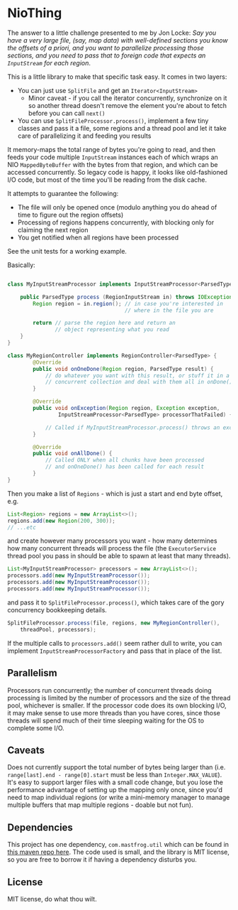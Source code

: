 NioThing
========

The answer to a little challenge presented to me by Jon Locke:  *Say you have a very large file, 
(say, map data) with well-defined sections you know the offsets of a priori, and you want to 
parallelize processing those sections, and you need to pass that to foreign code that expects
an `InputStream` for each region*.

This is a little library to make that specific task easy.  It comes in two layers:

 * You can just use `SplitFile` and get an `Iterator<InputStream>`
    * Minor caveat - if you call the iterator concurrently, synchronize on it so another thread doesn't
remove the element you're about to fetch before you can call `next()`
 * You can use `SplitFileProcessor.process()`, implement a few tiny classes and pass it 
a file, some regions and a thread pool and let it take care of parallelizing it and feeding
you results

It memory-maps the total range of bytes you're going to read, and then feeds your code
multiple `InputStream` instances each of which wraps an NIO `MappedByteBuffer` with the bytes from that
region, and which can be accessed concurrently.  So legacy code is happy, it looks like 
old-fashioned I/O code, but most of the time you'll be reading from the disk cache.

It attempts to guarantee the following:

 * The file will only be opened once (modulo anything you do ahead of time to figure out the region offsets)
 * Processing of regions happens concurrently, with blocking only for claiming the next region
 * You get notified when all regions have been processed

See the unit tests for a working example.

Basically:

```java

class MyInputStreamProcessor implements InputStreamProcessor<ParsedType> {

    public ParsedType process (RegionInputStream in) throws IOException {
        Region region = in.region(); // in case you're interested in
                                     // where in the file you are

        return // parse the region here and return an 
               // object representing what you read
    }
}

class MyRegionController implements RegionController<ParsedType> {
        @Override
        public void onOneDone(Region region, ParsedType result) {
            // do whatever you want with this result, or stuff it in a
            // concurrent collection and deal with them all in onDone()
        }

        @Override
        public void onException(Region region, Exception exception, 
                InputStreamProcessor<ParsedType> processorThatFailed) {

            // Called if MyInputStreamProcessor.process() throws an exception
        }

        @Override
        public void onAllDone() {
            // Called ONLY when all chunks have been processed 
            // and onOneDone() has been called for each result
        }
}
```

Then you make a list of `Regions` - which is just a start and end byte offset, e.g.

```java
List<Region> regions = new ArrayList<>();
regions.add(new Region(200, 300));
// ...etc
```

and create however many processors you want - how many determines how many concurrent threads will
process the file (the `ExecutorService` thread pool you pass in should be able to spawn at least
that many threads).

```java
List<MyInputStreamProcessor> processors = new ArrayList<>();
processors.add(new MyInputStreamProcessor());
processors.add(new MyInputStreamProcessor());
processors.add(new MyInputStreamProcessor());
```

and pass it to `SplitFileProcessor.process()`, which takes care of the gory concurrency bookkeeping details.

```java
SplitFileProcessor.process(file, regions, new MyRegionController(), 
    threadPool, processors);
```

If the multiple calls to `processors.add()` seem rather dull to write, you can implement
`InputStreamProcessorFactory` and pass that in place of the list.

Parallelism
-----------

Processors run concurrently;  the number of concurrent threads doing processing is limited by
the number of processors and the size of the thread pool, whichever is smaller.  If the processor
code does its own blocking I/O, it may make sense to use more threads than you have cores, since
those threads will spend much of their time sleeping waiting for the OS to complete some I/O.

Caveats
-------

Does not currently support the total number of bytes being larger than
 (i.e. `range[last].end - range[0].start` must be less than
`Integer.MAX_VALUE`).  It's easy to support larger files with a small code change,
but you lose the performance advantage of setting up the mapping only once, since
you'd need to map individual regions (or write a mini-memory manager to manage
multiple buffers that map multiple regions - doable but not fun).


Dependencies
------------

This project has one dependency, `com.mastfrog.util` which can be found in [this maven repo
here](https://timboudreau.com/builds).  The code used is small, and the library is MIT license,
so you are free to borrow it if having a dependency disturbs you.


License
-------

MIT license, do what thou wilt.
